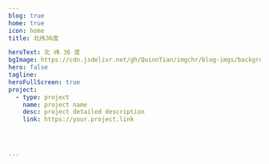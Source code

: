 ```yaml
---
blog: true
home: true
icon: home
title: 北纬36度

heroText: 北 纬 36 度
bgImage: https://cdn.jsdelivr.net/gh/QuinnTian/imgchr/blog-imgs/background.jpg
hero: false
tagline: 
heroFullScreen: true
project:
  - type: project
    name: project name
    desc: project detailed description
    link: https://your.project.link




---
```


